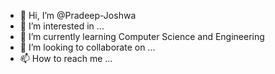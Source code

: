 - 👋 Hi, I’m @Pradeep-Joshwa
- 👀 I’m interested in ...
- 🌱 I’m currently learning Computer Science and Engineering
- 💞️ I’m looking to collaborate on ...
- 📫 How to reach me ...

<!---
Pradeep-Joshwa/Pradeep-Joshwa is a ✨ special ✨ repository because its `README.md` (this file) appears on your GitHub profile.
You can click the Preview link to take a look at your changes.
--->
